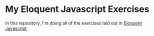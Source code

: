 # My Eloquent Javascript Exercises

In this repository, I'm doing all of the exercises laid out in [Eloquent Javascript](http://eloquentjavascript.net).
